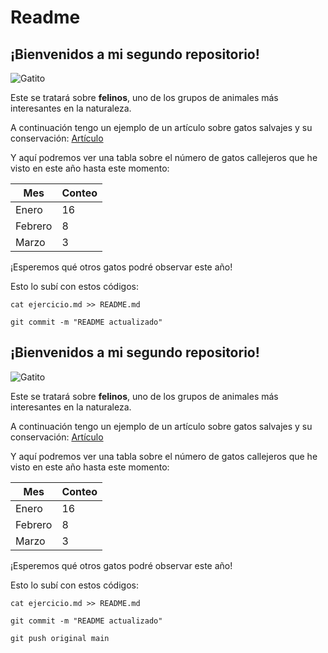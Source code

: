 # Readme
## ¡Bienvenidos a mi segundo repositorio!

![Gatito](https://images7.memedroid.com/images/UPLOADED919/5e665977a984c.jpeg)

Este se tratará sobre **felinos**, uno de los grupos de animales más interesantes en la naturaleza.  

A continuación tengo un ejemplo de un artículo sobre gatos salvajes y su conservación: [Artículo](https://link.springer.com/article/10.1007/s10531-025-03029-6)

Y aquí podremos ver una tabla sobre el número de gatos callejeros que he visto en este año hasta este momento:

Mes | Conteo
-------|-----------
Enero | 16
Febrero | 8
Marzo | 3

¡Esperemos qué otros gatos podré observar este año!


Esto lo subí con estos códigos:

```cat ejercicio.md >> README.md```

```git commit -m "README actualizado"```
## ¡Bienvenidos a mi segundo repositorio!

![Gatito](https://images7.memedroid.com/images/UPLOADED919/5e665977a984c.jpeg)

Este se tratará sobre **felinos**, uno de los grupos de animales más interesantes en la naturaleza.  

A continuación tengo un ejemplo de un artículo sobre gatos salvajes y su conservación: [Artículo](https://link.springer.com/article/10.1007/s10531-025-03029-6)

Y aquí podremos ver una tabla sobre el número de gatos callejeros que he visto en este año hasta este momento:

Mes | Conteo
-------|-----------
Enero | 16
Febrero | 8
Marzo | 3

¡Esperemos qué otros gatos podré observar este año!


Esto lo subí con estos códigos:

```cat ejercicio.md >> README.md```

```git commit -m "README actualizado"```

```git push original main```
